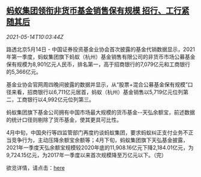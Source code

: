 <!--1620988262000-->
[蚂蚁集团领衔非货币基金销售保有规模 招行、工行紧随其后](https://cn.reuters.com/article/ant-group-fund-cmb-icbc-0514-idCNKBS2CV0ZX)
------

<div><i>2021-05-14T10:03:44Z</i></div><p>路透北京5月14日 - 中国证券投资基金业协会首次披露的基金代销数据显示，2021年第一季度，蚂蚁集团旗下蚂蚁（杭州）基金销售有限公司的非货币市场公募基金保有规模为8,901亿元人民币，排名第一，高于招商银行的7,079亿元和工商银行的5,366亿元。</p><p>基金业协会官网周四晚间披露的数据并显示，从“股票+混合公募基金保有规模”口径来看，招商银行以6,711亿元居首，蚂蚁（杭州）基金销售以5,719亿元位列第二，工商银行以4,992亿元位列第三。</p><p>蚂蚁集团旗下基金公司拥有中国市场最大规模的货币基金--天弘余额宝，前述数据的统计口径则剔除了货币基金，使其更具可比性。</p><p>4月中旬，中国央行等四监管部门再度约谈蚂蚁集团，要求蚂蚁纠正支付业务不正当竞争行为，主动压降余额宝余额等；4月下旬，蚂蚁集团旗下天弘基金披露，2021年一季度天弘余额宝规模较2020年底的11,908.16亿元下降2,184.01亿元，为9,724.15亿元，为2017年一季度以来首次规模降至万亿元以下。（完）</p><p>欲览详情，请点击：<a href="https://www.amac.org.cn/researchstatistics/datastatistics/fundsalesindustrydata/">here</a></p>
